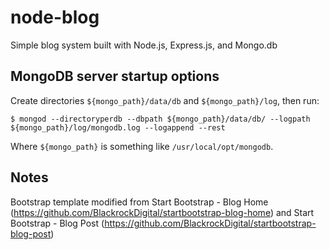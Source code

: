 # node-blog
Simple blog system built with Node.js, Express.js, and Mongo.db

## MongoDB server startup options
Create directories `${mongo_path}/data/db` and `${mongo_path}/log`, then run:

`$ mongod --directoryperdb --dbpath ${mongo_path}/data/db/ --logpath ${mongo_path}/log/mongodb.log --logappend --rest`

Where `${mongo_path}` is something like `/usr/local/opt/mongodb`. 

## Notes
Bootstrap template modified from Start Bootstrap - Blog Home (https://github.com/BlackrockDigital/startbootstrap-blog-home) and Start Bootstrap - Blog Post (https://github.com/BlackrockDigital/startbootstrap-blog-post)
